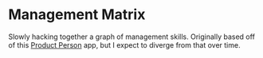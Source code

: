 # Management Matrix

Slowly hacking together a graph of management skills. Originally based off of this [Product Person](https://github.com/Montoya/product-person) app, but I expect to diverge from that over time.
